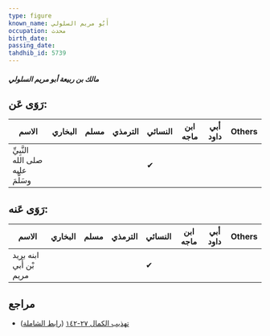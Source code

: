 ```yaml
---
type: figure
known_name: أَبُو مريم السلولي
occupation: محدث
birth_date:
passing_date:
tahdhib_id: 5739
---
```

##### مالك بن ربيعة أبو مريم السلولي

## رَوَى عَن:
| الاسم                             | البخاري | مسلم | الترمذي | النسائي | ابن ماجه | أبي داود | Others |
| --------------------------------- | ------- | ---- | ------- | ------- | -------- | -------- | ------ |
| النَّبِيِّ صلى الله عليه وسَلَّمَ |         |      |         | ✔       |          |          |        |
## رَوَى عَنه:
| الاسم                   | البخاري | مسلم | الترمذي | النسائي | ابن ماجه | أبي داود | Others |
| ----------------------- | ------- | ---- | ------- | ------- | -------- | -------- | ------ |
| ابنه بريد بْن أَبي مريم |         |      |         | ✔       |          |          |        |
## مراجع
- [تهذيب الكمال ٢٧-١٤٢](obsidian://open?vault=Tahdhib-al-Kamal&file=Figures/٥٧٣٩-مالك%20بن%20ربيعة%20أبو%20مريم%20السلولي) ([رابط الشاملة](https://shamela.ws/book/3722/14531))